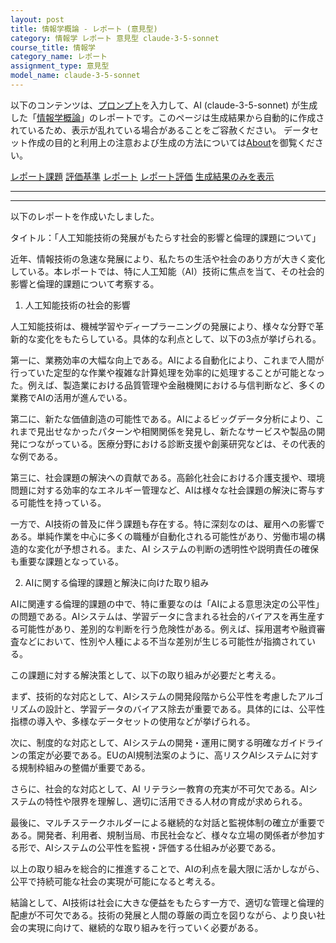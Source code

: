 ```yaml
---
layout: post
title: 情報学概論 - レポート (意見型)
category: 情報学 レポート 意見型 claude-3-5-sonnet
course_title: 情報学
category_name: レポート
assignment_type: 意見型
model_name: claude-3-5-sonnet
---
```


以下のコンテンツは、[プロンプト](https://github.com/takedatoshiyuki/synthetic_assignments/tree/main/generated/情報学/claude-3-5-sonnet/prompt_レポート-意見型.md)を入力して、AI (claude-3-5-sonnet) が生成した「[情報学概論](/contents/情報学/)」のレポートです。このページは生成結果から自動的に作成されているため、表示が乱れている場合があることをご容赦ください。
データセット作成の目的と利用上の注意および生成の方法については[About](/About)を御覧ください。

[レポート課題](../レポート課題-意見型)
[評価基準](../評価基準-意見型)
[レポート](../レポート-意見型)
[レポート評価](../レポート評価-意見型)
[生成結果のみを表示](https://github.com/takedatoshiyuki/synthetic_assignments/tree/main/generated/情報学/claude-3-5-sonnet/レポート-意見型.md)
  

***
***
  
以下のレポートを作成いたしました。

タイトル：「人工知能技術の発展がもたらす社会的影響と倫理的課題について」

近年、情報技術の急速な発展により、私たちの生活や社会のあり方が大きく変化している。本レポートでは、特に人工知能（AI）技術に焦点を当て、その社会的影響と倫理的課題について考察する。

1. 人工知能技術の社会的影響

人工知能技術は、機械学習やディープラーニングの発展により、様々な分野で革新的な変化をもたらしている。具体的な利点として、以下の3点が挙げられる。

第一に、業務効率の大幅な向上である。AIによる自動化により、これまで人間が行っていた定型的な作業や複雑な計算処理を効率的に処理することが可能となった。例えば、製造業における品質管理や金融機関における与信判断など、多くの業務でAIの活用が進んでいる。

第二に、新たな価値創造の可能性である。AIによるビッグデータ分析により、これまで見出せなかったパターンや相関関係を発見し、新たなサービスや製品の開発につながっている。医療分野における診断支援や創薬研究などは、その代表的な例である。

第三に、社会課題の解決への貢献である。高齢化社会における介護支援や、環境問題に対する効率的なエネルギー管理など、AIは様々な社会課題の解決に寄与する可能性を持っている。

一方で、AI技術の普及に伴う課題も存在する。特に深刻なのは、雇用への影響である。単純作業を中心に多くの職種が自動化される可能性があり、労働市場の構造的な変化が予想される。また、AI システムの判断の透明性や説明責任の確保も重要な課題となっている。

2. AIに関する倫理的課題と解決に向けた取り組み

AIに関連する倫理的課題の中で、特に重要なのは「AIによる意思決定の公平性」の問題である。AIシステムは、学習データに含まれる社会的バイアスを再生産する可能性があり、差別的な判断を行う危険性がある。例えば、採用選考や融資審査などにおいて、性別や人種による不当な差別が生じる可能性が指摘されている。

この課題に対する解決策として、以下の取り組みが必要だと考える。

まず、技術的な対応として、AIシステムの開発段階から公平性を考慮したアルゴリズムの設計と、学習データのバイアス除去が重要である。具体的には、公平性指標の導入や、多様なデータセットの使用などが挙げられる。

次に、制度的な対応として、AIシステムの開発・運用に関する明確なガイドラインの策定が必要である。EUのAI規制法案のように、高リスクAIシステムに対する規制枠組みの整備が重要である。

さらに、社会的な対応として、AI リテラシー教育の充実が不可欠である。AIシステムの特性や限界を理解し、適切に活用できる人材の育成が求められる。

最後に、マルチステークホルダーによる継続的な対話と監視体制の確立が重要である。開発者、利用者、規制当局、市民社会など、様々な立場の関係者が参加する形で、AIシステムの公平性を監視・評価する仕組みが必要である。

以上の取り組みを総合的に推進することで、AIの利点を最大限に活かしながら、公平で持続可能な社会の実現が可能になると考える。

結論として、AI技術は社会に大きな便益をもたらす一方で、適切な管理と倫理的配慮が不可欠である。技術の発展と人間の尊厳の両立を図りながら、より良い社会の実現に向けて、継続的な取り組みを行っていく必要がある。
